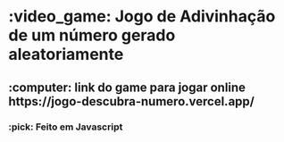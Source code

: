 <h1>:video_game: Jogo de Adivinhação de um número gerado aleatoriamente </h1>
<h2>:computer: link do game para jogar online https://jogo-descubra-numero.vercel.app/ </h2>
<h3>:pick: Feito em Javascript </h3>

